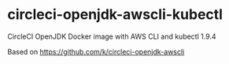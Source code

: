 # circleci-openjdk-awscli-kubectl

CircleCI OpenJDK Docker image with AWS CLI and kubectl 1.9.4

Based on https://github.com/k/circleci-openjdk-awscli

